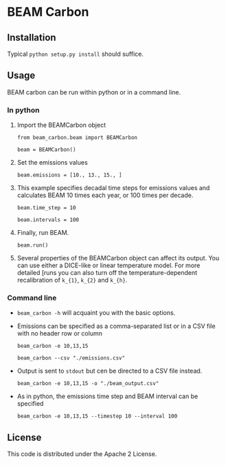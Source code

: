 # BEAM Carbon

## Installation

Typical `python setup.py install` should suffice.
  
## Usage

BEAM carbon can be run within python or in a command line. 

### In python

1. Import the BEAMCarbon object 
   
    `from beam_carbon.beam import BEAMCarbon`
    
    `beam = BEAMCarbon()`

2. Set the emissions values

    `beam.emissions = [10., 13., 15., ]`
    
3. This example specifies decadal time steps for emissions values and calculates
   BEAM 10 times each year, or 100 times per decade.

    `beam.time_step = 10` 
    
    `beam.intervals = 100`
    
4. Finally, run BEAM.

    `beam.run()`
    
5. Several properties of the BEAMCarbon object can affect its output. You
   can use either a DICE-like or linear temperature model. For more detailed
   [runs you can also turn off the temperature-dependent recalibration of 
   `k_{1}`, `k_{2}` and `k_{h}`. 
   
### Command line

* `beam_carbon -h` will acquaint you with the basic options.
* Emissions can be specified as a comma-separated list or in a CSV file with 
    no header row or column
    
    `beam_carbon -e 10,13,15`
    
    `beam_carbon --csv "./emissions.csv"`
    
* Output is sent to `stdout` but cen be directed to a CSV file instead.
 
    `beam_carbon -e 10,13,15 -o "./beam_output.csv"`
    
* As in python, the emissions time step and BEAM interval can be specified

    `beam_carbon -e 10,13,15 --timestep 10 --interval 100`
    
## License

This code is distributed under the Apache 2 License.